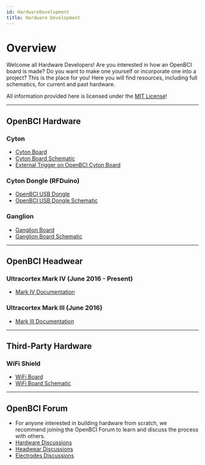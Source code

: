 ```yaml
---
id: HardwareDevelopment
title: Hardware Development
---
```

# Overview

Welcome all Hardware Developers! Are you interested in how an OpenBCI board is made? Do you want to make one yourself or incorporate one into a project? This is the place for you! Here you will find resources, including full schematics, for current and past hardware.

All information provided here is licensed under the [MIT License](https://opensource.org/licenses/MIT)!

___

## OpenBCI Hardware

### Cyton
- [Cyton Board](02Cyton/02-Cyton.md)
- [Cyton Board Schematic](02Cyton/02-Cyton.md#openbci-cyton-board-circuit-schematic)
- [External Trigger on OpenBCI Cyton Board](02Cyton/07-External_Trigger_Cyton_Example.md)

### Cyton Dongle (RFDuino)
- [OpenBCI USB Dongle](02/Cyton/02-Cyton.md#openbci-usb-dongle)
- [OpenBCI USB Dongle Schematic](02Cyton/02-Cyton.md#openbci-dongle-circuit-schematic)


### Ganglion
- [Ganglion Board](03Ganglion/02-Ganglion.md)
- [Ganglion Board Schematic](03Ganglion/02-Ganglion.md#ganglion-board-circuit-schematic)

___

## OpenBCI Headwear

### Ultracortex Mark IV (June 2016 - Present)
- [Mark IV Documentation](04AddOns/01-Headwear/01-Ultracortex-Mark-IV.md)

### Ultracortex Mark III (June 2016)
- [Mark III Documentation](04AddOns/01-Headwear/02-Ultracortex-Mark-III-Nova-Revised.md)
___

## Third-Party Hardware

### WiFi Shield 
- [WiFi Board](05ThirdParty/03-WiFiShield/01-Wifi.md)
- [WiFi Board Schematic](05ThirdParty/03-WiFiShield/01-Wifi.md#wifi-board-circuit-schematic)

___

## OpenBCI Forum

- For anyone interested in building hardware from scratch, we recommend joining the OpenBCI Forum to learn and discuss the process with others.
- [Hardware Discussions](https://openbci.com/forum/index.php?p=/categories/hardware)
- [Headwear Discussions](https://openbci.com/forum/index.php?p=/categories/headware)
- [Electrodes Discussions](https://openbci.com/forum/index.php?p=/categories/electrodes)